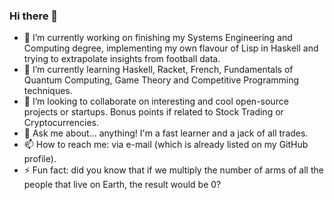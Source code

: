### Hi there 👋

<!--
**favalosdev/favalosdev** is a ✨ _special_ ✨ repository because its `README.md` (this file) appears on your GitHub profile.

Here are some ideas to get you started:

- 🔭 I’m currently working on ...
- 🌱 I’m currently learning ...
- 👯 I’m looking to collaborate on ...
- 🤔 I’m looking for help with ...
- 💬 Ask me about ...
- 📫 How to reach me: ...
- 😄 Pronouns: ...
- ⚡ Fun fact: ...
-->
- 🔭 I’m currently working on finishing my Systems Engineering and Computing degree, implementing my own flavour of Lisp in Haskell and trying to extrapolate insights from football data.
- 🌱 I’m currently learning Haskell, Racket, French, Fundamentals of Quantum Computing, Game Theory and Competitive Programming techniques.
- 👯 I’m looking to collaborate on interesting and cool open-source projects or startups. Bonus points if related to Stock Trading or Cryptocurrencies.
- 💬 Ask me about... anything! I'm a fast learner and a jack of all trades.
- 📫 How to reach me: via e-mail (which is already listed on my GitHub profile).
- ⚡ Fun fact: did you know that if we multiply the number of arms of all the people that live on Earth, the result would be 0?
